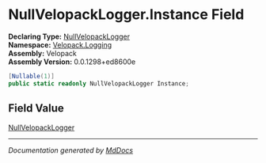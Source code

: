 ﻿<!--  
  <auto-generated>   
    The contents of this file were generated by a tool.  
    Changes to this file may be list if the file is regenerated  
  </auto-generated>   
-->

# NullVelopackLogger.Instance Field

**Declaring Type:** [NullVelopackLogger](../index.md)  
**Namespace:** [Velopack.Logging](../../index.md)  
**Assembly:** Velopack  
**Assembly Version:** 0.0.1298+ed8600e

```csharp
[Nullable(1)]
public static readonly NullVelopackLogger Instance;
```

## Field Value

[NullVelopackLogger](../index.md)

___

*Documentation generated by [MdDocs](https://github.com/ap0llo/mddocs)*
